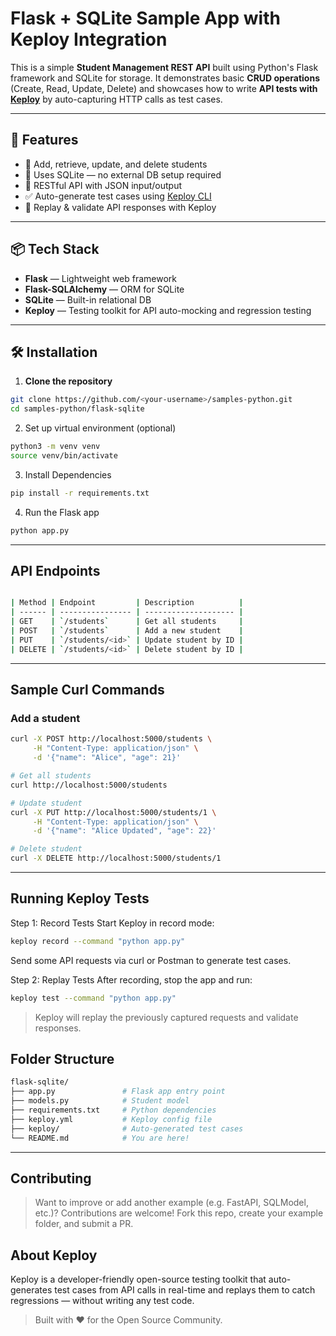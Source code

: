 # Flask + SQLite Sample App with Keploy Integration

This is a simple **Student Management REST API** built using Python's Flask framework and SQLite for storage. It demonstrates basic **CRUD operations** (Create, Read, Update, Delete) and showcases how to write **API tests with [Keploy](https://keploy.io)** by auto-capturing HTTP calls as test cases.

---

## 🚀 Features

- 🧑 Add, retrieve, update, and delete students
- 💾 Uses SQLite — no external DB setup required
- 🔌 RESTful API with JSON input/output
- ✅ Auto-generate test cases using [Keploy CLI](https://docs.keploy.io)
- 🔄 Replay & validate API responses with Keploy

---

## 📦 Tech Stack

- **Flask** — Lightweight web framework
- **Flask-SQLAlchemy** — ORM for SQLite
- **SQLite** — Built-in relational DB
- **Keploy** — Testing toolkit for API auto-mocking and regression testing

---

## 🛠 Installation

1. **Clone the repository**
```bash
git clone https://github.com/<your-username>/samples-python.git
cd samples-python/flask-sqlite
```

2. Set up virtual environment (optional)
```bash
python3 -m venv venv
source venv/bin/activate
```

3. Install Dependencies
   
```bash
pip install -r requirements.txt
```
4. Run the Flask app

```bash
python app.py
```
---

## API Endpoints

```bash

| Method | Endpoint         | Description          |
| ------ | ---------------- | -------------------- |
| GET    | `/students`      | Get all students     |
| POST   | `/students`      | Add a new student    |
| PUT    | `/students/<id>` | Update student by ID |
| DELETE | `/students/<id>` | Delete student by ID |

```
---

## Sample Curl Commands

### Add a student

```bash
curl -X POST http://localhost:5000/students \
     -H "Content-Type: application/json" \
     -d '{"name": "Alice", "age": 21}'

# Get all students
curl http://localhost:5000/students

# Update student
curl -X PUT http://localhost:5000/students/1 \
     -H "Content-Type: application/json" \
     -d '{"name": "Alice Updated", "age": 22}'

# Delete student
curl -X DELETE http://localhost:5000/students/1

```
---

## Running Keploy Tests

Step 1: Record Tests
Start Keploy in record mode:

```bash
keploy record --command "python app.py"
```
Send some API requests via curl or Postman to generate test cases.

Step 2: Replay Tests
After recording, stop the app and run:

```bash
keploy test --command "python app.py"
```
> Keploy will replay the previously captured requests and validate responses.

## Folder Structure

```bash
flask-sqlite/
├── app.py               # Flask app entry point
├── models.py            # Student model
├── requirements.txt     # Python dependencies
├── keploy.yml           # Keploy config file
├── keploy/              # Auto-generated test cases
└── README.md            # You are here!
```
---

## Contributing
> Want to improve or add another example (e.g. FastAPI, SQLModel, etc.)? Contributions are welcome! Fork this repo, create your example folder, and submit a PR.

## About Keploy
Keploy is a developer-friendly open-source testing toolkit that auto-generates test cases from API calls in real-time and replays them to catch regressions — without writing any test code.

> Built with ❤️ for the Open Source Community.